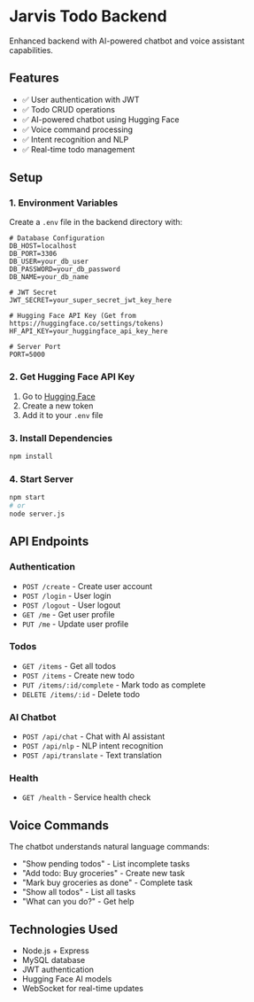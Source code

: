 # Jarvis Todo Backend

Enhanced backend with AI-powered chatbot and voice assistant capabilities.

## Features

- ✅ User authentication with JWT
- ✅ Todo CRUD operations
- ✅ AI-powered chatbot using Hugging Face
- ✅ Voice command processing
- ✅ Intent recognition and NLP
- ✅ Real-time todo management

## Setup

### 1. Environment Variables

Create a `.env` file in the backend directory with:

```env
# Database Configuration
DB_HOST=localhost
DB_PORT=3306
DB_USER=your_db_user
DB_PASSWORD=your_db_password
DB_NAME=your_db_name

# JWT Secret
JWT_SECRET=your_super_secret_jwt_key_here

# Hugging Face API Key (Get from https://huggingface.co/settings/tokens)
HF_API_KEY=your_huggingface_api_key_here

# Server Port
PORT=5000
```

### 2. Get Hugging Face API Key

1. Go to [Hugging Face](https://huggingface.co/settings/tokens)
2. Create a new token
3. Add it to your `.env` file

### 3. Install Dependencies

```bash
npm install
```

### 4. Start Server

```bash
npm start
# or
node server.js
```

## API Endpoints

### Authentication
- `POST /create` - Create user account
- `POST /login` - User login
- `POST /logout` - User logout
- `GET /me` - Get user profile
- `PUT /me` - Update user profile

### Todos
- `GET /items` - Get all todos
- `POST /items` - Create new todo
- `PUT /items/:id/complete` - Mark todo as complete
- `DELETE /items/:id` - Delete todo

### AI Chatbot
- `POST /api/chat` - Chat with AI assistant
- `POST /api/nlp` - NLP intent recognition
- `POST /api/translate` - Text translation

### Health
- `GET /health` - Service health check

## Voice Commands

The chatbot understands natural language commands:

- "Show pending todos" - List incomplete tasks
- "Add todo: Buy groceries" - Create new task
- "Mark buy groceries as done" - Complete task
- "Show all todos" - List all tasks
- "What can you do?" - Get help

## Technologies Used

- Node.js + Express
- MySQL database
- JWT authentication
- Hugging Face AI models
- WebSocket for real-time updates
